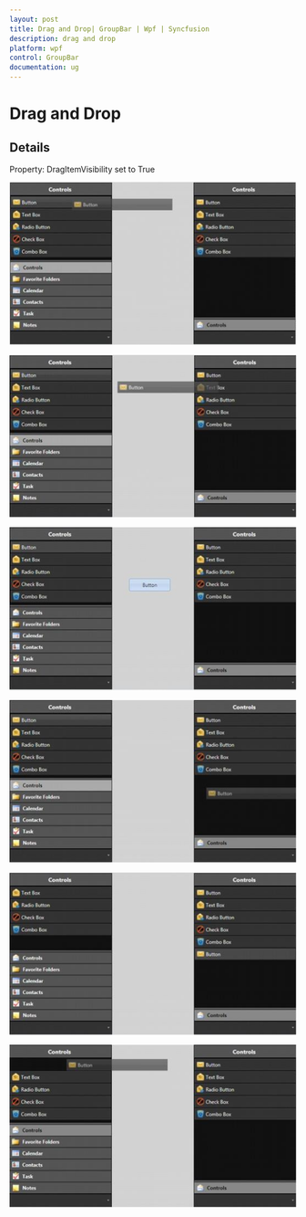 ```yaml
---
layout: post
title: Drag and Drop| GroupBar | Wpf | Syncfusion
description: drag and drop
platform: wpf
control: GroupBar
documentation: ug
---
```


# Drag and Drop

## Details

Property: DragItemVisibility set to True



![](Drag-and-Drop_images/Drag-and-Drop_img1.jpeg)





![](Drag-and-Drop_images/Drag-and-Drop_img2.jpeg)







![](Drag-and-Drop_images/Drag-and-Drop_img3.jpeg)





![](Drag-and-Drop_images/Drag-and-Drop_img4.jpeg)





![](Drag-and-Drop_images/Drag-and-Drop_img5.jpeg)





![](Drag-and-Drop_images/Drag-and-Drop_img6.jpeg)



